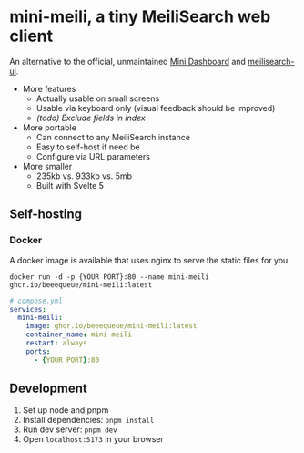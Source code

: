# mini-meili, a tiny MeiliSearch web client

An alternative to the official, unmaintained [Mini Dashboard](https://github.com/meilisearch/mini-dashboard) and [meilisearch-ui](https://github.com/riccox/meilisearch-ui).

- More features
  - Actually usable on small screens
  - Usable via keyboard only (visual feedback should be improved)
  - _(todo) Exclude fields in index_
- More portable
  - Can connect to any MeiliSearch instance
  - Easy to self-host if need be
  - Configure via URL parameters
- More smaller
  - 235kb vs. 933kb vs. 5mb
  - Built with Svelte 5

## Self-hosting

### Docker

A docker image is available that uses nginx to serve the static files for you.

```command
docker run -d -p {YOUR PORT}:80 --name mini-meili ghcr.io/beeequeue/mini-meili:latest
```

```yaml
# compose.yml
services:
  mini-meili:
    image: ghcr.io/beeequeue/mini-meili:latest
    container_name: mini-meili
    restart: always
    ports:
      - {YOUR PORT}:80
```

## Development

1. Set up node and pnpm
1. Install dependencies: `pnpm install`
1. Run dev server: `pnpm dev`
1. Open `localhost:5173` in your browser
